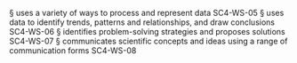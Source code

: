 

§	uses a variety of ways to process and represent data SC4-WS-05
§	uses data to identify trends, patterns and relationships, and draw conclusions SC4-WS-06
§	identifies problem-solving strategies and proposes solutions SC4-WS-07
§	communicates scientific concepts and ideas using a range of communication forms SC4-WS-08
